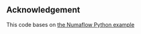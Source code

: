 ## Acknowledgement

This code bases on [the Numaflow Python example](https://github.com/numaproj/numaflow-python/tree/main/examples/source/simple_source)
